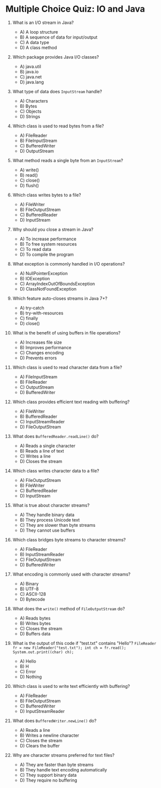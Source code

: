 # Multiple Choice Quiz: IO and Java

1. What is an I/O stream in Java?
   - A) A loop structure
   - B) A sequence of data for input/output
   - C) A data type
   - D) A class method
   
2. Which package provides Java I/O classes?
   - A) java.util
   - B) java.io
   - C) java.net
   - D) java.lang
   
3. What type of data does `InputStream` handle?
   - A) Characters
   - B) Bytes
   - C) Objects
   - D) Strings
   
4. Which class is used to read bytes from a file?
   - A) FileReader
   - B) FileInputStream
   - C) BufferedWriter
   - D) OutputStream
   
5. What method reads a single byte from an `InputStream`?
   - A) write()
   - B) read()
   - C) close()
   - D) flush()
   
6. Which class writes bytes to a file?
   - A) FileWriter
   - B) FileOutputStream
   - C) BufferedReader
   - D) InputStream
   
7. Why should you close a stream in Java?
   - A) To increase performance
   - B) To free system resources
   - C) To read data
   - D) To compile the program
   
8. What exception is commonly handled in I/O operations?
   - A) NullPointerException
   - B) IOException
   - C) ArrayIndexOutOfBoundsException
   - D) ClassNotFoundException
   
9. Which feature auto-closes streams in Java 7+?
   - A) try-catch
   - B) try-with-resources
   - C) finally
   - D) close()
   
10. What is the benefit of using buffers in file operations?
    - A) Increases file size
    - B) Improves performance
    - C) Changes encoding
    - D) Prevents errors
    
11. Which class is used to read character data from a file?
    - A) FileInputStream
    - B) FileReader
    - C) OutputStream
    - D) BufferedWriter
    
12. Which class provides efficient text reading with buffering?
    - A) FileWriter
    - B) BufferedReader
    - C) InputStreamReader
    - D) FileOutputStream
    
13. What does `BufferedReader.readLine()` do?
    - A) Reads a single character
    - B) Reads a line of text
    - C) Writes a line
    - D) Closes the stream
    
14. Which class writes character data to a file?
    - A) FileOutputStream
    - B) FileWriter
    - C) BufferedReader
    - D) InputStream
    
15. What is true about character streams?
    - A) They handle binary data
    - B) They process Unicode text
    - C) They are slower than byte streams
    - D) They cannot use buffers
    
16. Which class bridges byte streams to character streams?
    - A) FileReader
    - B) InputStreamReader
    - C) FileOutputStream
    - D) BufferedWriter
    
17. What encoding is commonly used with character streams?
    - A) Binary
    - B) UTF-8
    - C) ASCII-128
    - D) Bytecode
    
18. What does the `write()` method of `FileOutputStream` do?
    - A) Reads bytes
    - B) Writes bytes
    - C) Closes the stream
    - D) Buffers data
    
19. What is the output of this code if "test.txt" contains "Hello"? `FileReader fr = new FileReader("test.txt"); int ch = fr.read(); System.out.print((char) ch);`
    - A) Hello
    - B) H
    - C) Error
    - D) Nothing

20. Which class is used to write text efficiently with buffering?
    - A) FileReader
    - B) FileOutputStream
    - C) BufferedWriter
    - D) InputStreamReader

21. What does `BufferedWriter.newLine()` do?
    - A) Reads a line
    - B) Writes a newline character
    - C) Closes the stream
    - D) Clears the buffer

22. Why are character streams preferred for text files?
    - A) They are faster than byte streams
    - B) They handle text encoding automatically
    - C) They support binary data
    - D) They require no buffering
